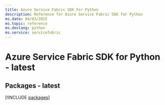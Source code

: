 ```yaml
---
title: Azure Service Fabric SDK for Python
description: Reference for Azure Service Fabric SDK for Python
ms.date: 04/03/2025
ms.topic: reference
ms.devlang: python
ms.service: servicefabric
---
```

# Azure Service Fabric SDK for Python - latest
## Packages - latest
[!INCLUDE [packages](service-fabric-index.md)]